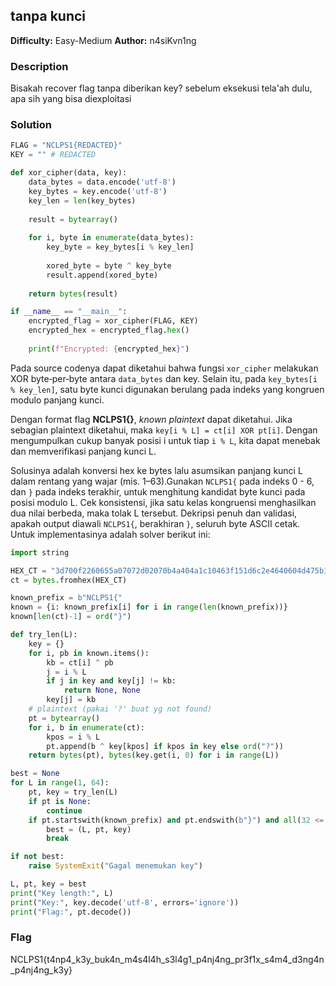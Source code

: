 ## tanpa kunci
**Difficulty:** Easy-Medium
**Author:** n4siKvn1ng

### Description
Bisakah recover flag tanpa diberikan key? sebelum eksekusi tela'ah dulu, apa sih yang bisa diexploitasi

### Solution
```python
FLAG = "NCLPS1{REDACTED}"
KEY = "" # REDACTED

def xor_cipher(data, key):
    data_bytes = data.encode('utf-8')
    key_bytes = key.encode('utf-8')
    key_len = len(key_bytes)
    
    result = bytearray()
    
    for i, byte in enumerate(data_bytes):
        key_byte = key_bytes[i % key_len]
        
        xored_byte = byte ^ key_byte
        result.append(xored_byte)
        
    return bytes(result)

if __name__ == "__main__":
    encrypted_flag = xor_cipher(FLAG, KEY)
    encrypted_hex = encrypted_flag.hex()
    
    print(f"Encrypted: {encrypted_hex}")
```

Pada source codenya dapat diketahui bahwa fungsi `xor_cipher` melakukan XOR byte‑per‑byte antara `data_bytes` dan key. Selain itu, pada `key_bytes[i % key_len]`,  satu byte kunci digunakan berulang pada indeks yang kongruen modulo panjang kunci. 

Dengan format flag **NCLPS1{}**, *known plaintext* dapat diketahui. Jika sebagian plaintext diketahui, maka `key[i % L] = ct[i] XOR pt[i]`. Dengan mengumpulkan cukup banyak posisi i untuk tiap `i % L`, kita dapat menebak dan memverifikasi panjang kunci L.

Solusinya adalah konversi hex ke bytes lalu asumsikan panjang kunci L dalam rentang yang wajar (mis. 1–63).Gunakan `NCLPS1{` pada indeks 0 - 6, dan `}` pada indeks terakhir, untuk menghitung kandidat byte kunci pada posisi modulo L. Cek konsistensi, jika satu kelas kongruensi menghasilkan dua nilai berbeda, maka tolak L tersebut. Dekripsi penuh dan validasi, apakah output diawali `NCLPS1{`, berakhiran `}`, seluruh byte ASCII cetak. Untuk implementasinya adalah solver berikut ini:

```python
import string

HEX_CT = "3d700f2260655a07072d02070b4a404a1c10463f151d6c2e4640604d475b1c0100381514021c02073a4b475d242d43261215023b2d40604c476c27415d33151d6c33465d3e151d541c19002d5c"
ct = bytes.fromhex(HEX_CT)

known_prefix = b"NCLPS1{"
known = {i: known_prefix[i] for i in range(len(known_prefix))}
known[len(ct)-1] = ord("}")

def try_len(L):
    key = {}
    for i, pb in known.items():
        kb = ct[i] ^ pb
        j = i % L
        if j in key and key[j] != kb:
            return None, None
        key[j] = kb
    # plaintext (pakai '?' buat yg not found)
    pt = bytearray()
    for i, b in enumerate(ct):
        kpos = i % L
        pt.append(b ^ key[kpos] if kpos in key else ord("?"))
    return bytes(pt), bytes(key.get(i, 0) for i in range(L))

best = None
for L in range(1, 64):
    pt, key = try_len(L)
    if pt is None:
        continue
    if pt.startswith(known_prefix) and pt.endswith(b"}") and all(32 <= c <= 126 for c in pt):
        best = (L, pt, key)
        break

if not best:
    raise SystemExit("Gagal menemukan key")

L, pt, key = best
print("Key length:", L)
print("Key:", key.decode('utf-8', errors='ignore'))
print("Flag:", pt.decode())
```

### Flag 
NCLPS1{t4np4_k3y_buk4n_m4s4l4h_s3l4g1_p4nj4ng_pr3f1x_s4m4_d3ng4n_p4nj4ng_k3y}
